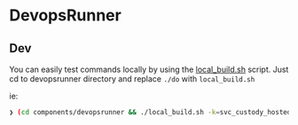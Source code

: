 # DevopsRunner

## Dev
You can easily test commands locally by using the [local_build.sh](./local_build.sh) script. 
Just cd to devopsrunner directory and replace `./do` with `local_build.sh` 

ie:
```bash
❯ (cd components/devopsrunner && ./local_build.sh -k=svc_custody_hostedzone)
```
